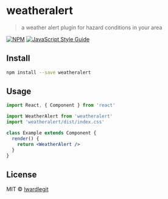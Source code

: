 # weatheralert

> a weather alert plugin for hazard conditions in your area

[![NPM](https://img.shields.io/npm/v/weatheralert.svg)](https://www.npmjs.com/package/weatheralert) [![JavaScript Style Guide](https://img.shields.io/badge/code_style-standard-brightgreen.svg)](https://standardjs.com)

## Install

```bash
npm install --save weatheralert
```

## Usage

```jsx
import React, { Component } from 'react'

import WeatherAlert from 'weatheralert'
import 'weatheralert/dist/index.css'

class Example extends Component {
  render() {
    return <WeatherAlert />
  }
}
```

## License

MIT © [lwardlegit](https://github.com/lwardlegit)
